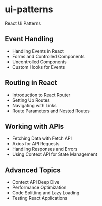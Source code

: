 # ui-patterns
React Ui Patterns


## Event Handling
- Handling Events in React
- Forms and Controlled Components
- Uncontrolled Components
- Custom Hooks for Events

## Routing in React
- Introduction to React Router
- Setting Up Routes
- Navigating with Links
- Route Parameters and Nested Routes

## Working with APIs
- Fetching Data with Fetch API
- Axios for API Requests
- Handling Responses and Errors
- Using Context API for State Management


## Advanced Topics
- Context API Deep Dive
- Performance Optimization
- Code Splitting and Lazy Loading
- Testing React Applications
